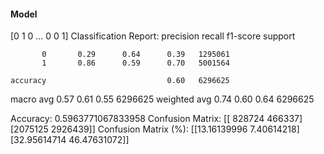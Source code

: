 #### Model
[0 1 0 ... 0 0 1]
Classification Report:
              precision    recall  f1-score   support

           0       0.29      0.64      0.39   1295061
           1       0.86      0.59      0.70   5001564

    accuracy                           0.60   6296625
   macro avg       0.57      0.61      0.55   6296625
weighted avg       0.74      0.60      0.64   6296625

Accuracy: 0.5963771067833958
Confusion Matrix:
[[ 828724  466337]
 [2075125 2926439]]
Confusion Matrix (%):
[[13.16139996  7.40614218]
 [32.95614714 46.47631072]]
